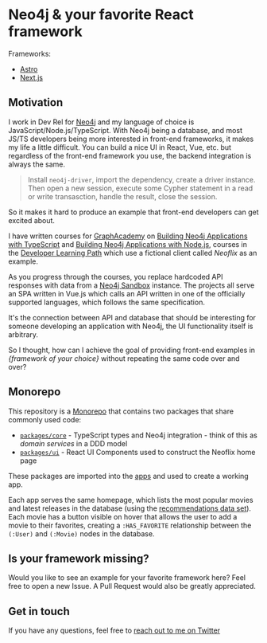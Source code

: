 # Neo4j & your favorite React framework

Frameworks:

* [Astro](apps/astro)
* [Next.js](apps/next)


## Motivation

I work in Dev Rel for [Neo4j](https://neo4j.com) and my language of choice is JavaScript/Node.js/TypeScript.  With Neo4j being a database, and most JS/TS developers being more interested in front-end frameworks, it makes my life a little difficult.  You can build a nice UI in React, Vue, etc. but regardless of the front-end framework you use, the backend integration is always the same.

> Install `neo4j-driver`, import the dependency, create a driver instance.  Then open a new session, execute some Cypher statement in a read or write transasction, handle the result, close the session.

So it makes it hard to produce an example that front-end developers can get excited about.

I have written courses for [GraphAcademy](https://graphacademy.neo4j.com/?ref=github) on [Building Neo4j Applications with TypeScript](https://graphacademy.neo4j.com/courses/app-typescript/?ref=github) and [Building Neo4j Applications with Node.js](https://graphacademy.neo4j.com/courses/app-nodejs/?ref=github), courses in the [Developer Learning Path](https://graphacademy.neo4j.com/categories/developer/?ref=github) which use a fictional client called _Neoflix_ as an example.

As you progress through the courses, you replace hardcoded API responses with data from a [Neo4j Sandbox](https://neo4j.com/sandbox) instance.  The projects all serve an SPA written in Vue.js which calls an API written in one of the officially supported languages, which follows the same specification.

It's the connection between API and database that should be interesting for someone developing an application with Neo4j, the UI functionality itself is arbitrary.

So I thought, how can I achieve the goal of providing front-end examples in _{framework of your choice}_ without repeating the same code over and over?

## Monorepo

This repository is a [Monorepo](https://en.wikipedia.org/wiki/Monorepo) that contains two packages that share commonly used code:

* [`packages/core`](packages/core) - TypeScript types and Neo4j integration - think of this as _domain services_ in a DDD model
* [`packages/ui`](packages/ui) - React UI Components used to construct the Neoflix home page

These packages are imported into the [apps](apps/) and used to create a working app.

Each app serves the same homepage, which lists the most popular movies and latest releases in the database (using the [recommendations data set](https://sandbox.neo4j.com?usecase=recommendations)). Each movie has a button visible on hover that allows the user to add a movie to their favorites, creating a `:HAS_FAVORITE` relationship between the `(:User)` and `(:Movie)` nodes in the database.

## Is your framework missing?

Would you like to see an example for your favorite framework here?  Feel free to open a new Issue.  A Pull Request would also be greatly appreciated.


## Get in touch

If you have any questions, feel free to [reach out to me on Twitter](https://twitter.com/adamcowley)
